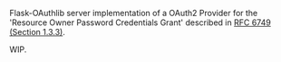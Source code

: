 Flask-OAuthlib server implementation of a OAuth2 Provider for the 'Resource Owner Password Credentials Grant' described in [RFC 6749 (Section 1.3.3)][1].

WIP.

[1]: http://tools.ietf.org/html/rfc6749#section-1.3.3
